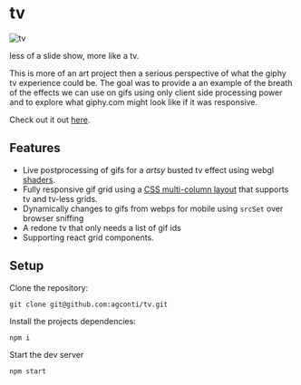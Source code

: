 # tv
![tv](https://media.giphy.com/media/l4FGIUP7ctUBrk0W4/giphy.gif)

less of a slide show, more like a tv.

This is more of an art project then a serious perspective of what the giphy tv experience could be. The goal was to provide a an example of the breath of the effects we can use on gifs using only client side processing power and to explore what giphy.com might look like if it was responsive.

Check out it out [here](https://agconti.github.io/tv/).

## Features
- Live postprocessing of gifs for a _artsy_ busted tv effect using webgl [shaders](https://github.com/agconti/tv/blob/master/src/tv/TVShader.js).
- Fully responsive gif grid using a [CSS multi-column layout](https://developer.mozilla.org/en-US/docs/Web/CSS/CSS_Columns/Using_multi-column_layouts) that supports tv and tv-less grids.
- Dynamically changes to gifs from webps for mobile using `srcSet` over browser sniffing
- A redone tv that only needs a list of gif ids
- Supporting react grid components.

## Setup

Clone the repository:
```
git clone git@github.com:agconti/tv.git
```

Install the projects dependencies:
```
npm i
```

Start the dev server
```
npm start
```
